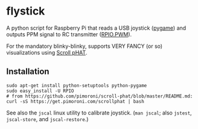 # flystick

A python script for Raspberry Pi that reads a USB joystick
([pygame](http://www.pygame.org/)) and outputs PPM signal to RC transmitter
([RPIO.PWM](https://pythonhosted.org/RPIO/pwm_py.html)).

For the mandatory blinky-blinky, supports VERY FANCY (or so) visualizations
using [Scroll pHAT](https://github.com/pimoroni/scroll-phat).

## Installation

```
sudo apt-get install python-setuptools python-pygame
sudo easy_install -U RPIO
# from https://github.com/pimoroni/scroll-phat/blob/master/README.md:
curl -sS https://get.pimoroni.com/scrollphat | bash
```

See also the `jscal` linux utility to calibrate joystick. (`man jscal`;
also `jstest`, `jscal-store`, and `jscal-restore`.)
